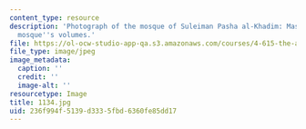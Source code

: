 ```yaml
---
content_type: resource
description: 'Photograph of the mosque of Suleiman Pasha al-Khadim: Massing of the
  mosque''s volumes.'
file: https://ol-ocw-studio-app-qa.s3.amazonaws.com/courses/4-615-the-architecture-of-cairo-spring-2002/236f994f5139d3335fbd6360fe85dd17_1134.jpg
file_type: image/jpeg
image_metadata:
  caption: ''
  credit: ''
  image-alt: ''
resourcetype: Image
title: 1134.jpg
uid: 236f994f-5139-d333-5fbd-6360fe85dd17
---
```


